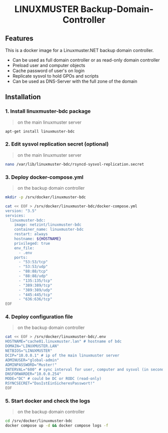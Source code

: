 <h1 align="center">
    LINUXMUSTER Backup-Domain-Controller
</h1>

## Features

This is a docker image for a Linuxmuster.NET backup domain controller.

* Can be used as full domain controller or as read-only domain controller
* Preload user and computer objects
* Cache password of user's on login
* Replicate sysvol to hold GPOs and scripts
* Can be used as DNS-Server with the full zone of the domain

## Installation

### 1. Install linuxmuster-bdc package 
> on the main linuxmuster server
```bash
apt-get install linuxmuster-bdc
```

### 2. Edit sysvol replication secret (optional) 
> on the main linuxmuster server
```bash
nano /var/lib/linuxmuster-bdc/rsyncd-sysvol-replication.secret
```

### 3. Deploy docker-compose.yml 
> on the backup domain controller
```bash
mkdir -p /srv/docker/linuxmuster-bdc

cat << EOF > /srv/docker/linuxmuster-bdc/docker-compose.yml
version: "3.5"
services:
  linuxmuster-bdc:
    image: netzint/linuxmuster-bdc
    container_name: linuxmuster-bdc
    restart: always
    hostname: ${HOSTNAME}
    privileged: true
    env_file:
      - .env
    ports:
      - "53:53/tcp"
      - "53:53/udp"
      - "88:88/tcp"
      - "88:88/udp"
      - "135:135/tcp"
      - "389:389/tcp"
      - "389:389/udp"
      - "445:445/tcp"
      - "636:636/tcp"
EOF
```

### 4. Deploy configuration file 
> on the backup domain controller
```bash
cat << EOF > /srv/docker/linuxmuster-bdc/.env
HOSTNAME="cache01.linuxmuster.lan" # hostname of bdc
DOMAIN="LINUXMUSTER.LAN"
NETBIOS="LINUXMUSTER"
DCIP="10.0.0.1" # ip of the main linuxmuster server
ADMINUSER="global-admin"
ADMINPASSWORD="Muster!"
INTERVAL="600" # sync interval for user, computer and sysvol (in seconds)
DNSFORWARDER="10.0.0.254"
MODE="DC" # could be DC or RODC (read-only)
RSYNCSECRET="DasIstEinSicheresPasswort!"
EOF
```

### 5. Start docker and check the logs 
> on the backup domain controller
```bash
cd /srv/docker/linuxmuster-bdc
docker compose up -d && docker compose logs -f
```